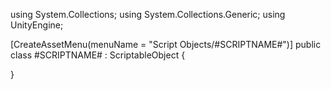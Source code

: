 using System.Collections;
using System.Collections.Generic;
using UnityEngine;

[CreateAssetMenu(menuName = "Script Objects/#SCRIPTNAME#")]
public class #SCRIPTNAME# : ScriptableObject
{

}
